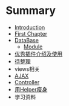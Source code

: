 # Summary

* [Introduction](README.md)
* [First Chapter](chapter1.md)
* [DataBase](数据库导出ER模型.md)
   * [Module](module.md)
* [优秀插件介绍及使用](Helper相关.md)
* [待整理](传参数.md)
* views相关
* [AJAX](ajax.md)
* [Controller](controller.md)
* [用Helper瘦身](合理使用Helper.md)
* 学习资料

